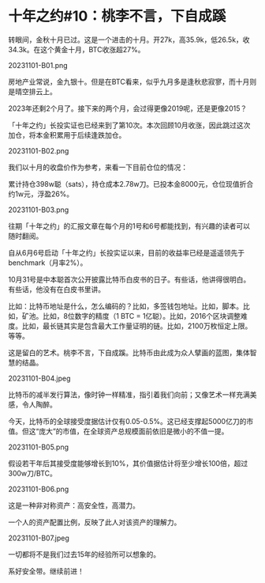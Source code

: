 # 十年之约#10：桃李不言，下自成蹊

转眼间，金秋十月已过。这是一个进击的十月。开27k，高35.9k，低26.5k，收34.3k。在这个黄金十月，BTC收涨超27%。

20231101-B01.png

房地产业常说，金九银十。但是在BTC看来，似乎九月多是逢秋悲寂寥，而十月则是晴空排云上。

2023年还剩2个月了。接下来的两个月，会过得更像2019呢，还是更像2015？

「十年之约」长投实证也已经来到了第10次。本次回顾10月收涨，因此跳过这次加仓，将本金积累用于后续逢跌加仓。

20231101-B02.png

我们以十月的收盘价作为参考，来看一下目前仓位的情况：

累计持仓398w聪（sats），持仓成本2.78w刀。已投本金8000元，仓位现值折合约1w元，浮盈26%。

20231101-B03.png

往期「十年之约」的汇报文章在每个月的1号和6号都能找到，有兴趣的读者可以随时翻阅。

自从6月6号启动「十年之约」长投实证以来，目前的收益率已经是遥遥领先于benchmark（月率2%）。

10月31号是中本聪首次公开披露比特币白皮书的日子。有些话，他讲得很明白。有些话，他没有在白皮书里讲。

比如：比特币地址是什么，怎么编码的？比如，多签钱包地址。比如，脚本。比如，矿池。比如，8位数字的精度（1 BTC = 1亿聪）。比如，2016个区块调整难度。比如，最长链其实是包含最大工作量证明的链。比如，2100万枚恒定上限。等等。

这是留白的艺术。桃李不言，下自成蹊。比特币由此成为众人擘画的蓝图，集体智慧的结晶。

20231101-B04.jpeg

比特币的减半发行算法，像时钟一样精准，指引着我们向前；又像艺术一样充满美感，令人陶醉。

今天，比特币的全球接受度据估计仅有0.05-0.5%。这已经支撑起5000亿刀的市值。但这“庞大”的市值，在全球资产总规模面前依旧是微小的不值一提。

20231101-B05.png

假设若干年后其接受度能够增长到10%，其价值据估计将至少增长100倍，超过300w刀/BTC。

20231101-B06.png

这是一种非对称资产：高安全性，高潜力。

一个人的资产配置比例，反映了此人对该资产的理解力。

20231101-B07.jpeg

一切都将不是我们过去15年的经验所可以想象的。

系好安全带。继续前进！

